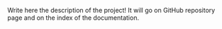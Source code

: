 Write here the description of the project!
It will go on GitHub repository page and on the index of the documentation.